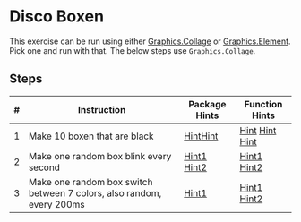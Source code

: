 # Disco Boxen

This exercise can be run using either [Graphics.Collage](http://package.elm-lang.org/packages/elm-lang/core/3.0.0/Graphics-Collage) or [Graphics.Element](http://package.elm-lang.org/packages/elm-lang/core/3.0.0/Graphics-Element). Pick one and run with that. The below steps use `Graphics.Collage`.

## Steps

| # | Instruction | Package Hints | Function Hints |
|------|-------------|---------------|----------------|
| 1 | Make 10 boxen that are black |[Hint](http://package.elm-lang.org/packages/elm-lang/core/3.0.0/Graphics-Element)[Hint](http://package.elm-lang.org/packages/elm-lang/core/3.0.0/List) | [Hint](http://package.elm-lang.org/packages/elm-lang/core/3.0.0/List#map) [Hint](http://package.elm-lang.org/packages/elm-lang/core/3.0.0/Graphics-Element#spacer) [Hint](http://package.elm-lang.org/packages/elm-lang/core/3.0.0/Graphics-Element#color) |
| 2 | Make one random box blink every second | [Hint1](http://package.elm-lang.org/packages/elm-lang/core/3.0.0/Time) [Hint2](http://package.elm-lang.org/packages/elm-lang/core/3.0.0/Signal) | [Hint1](http://package.elm-lang.org/packages/elm-lang/core/3.0.0/Time#every) [Hint2](http://package.elm-lang.org/packages/elm-lang/core/3.0.0/Signal#map) |
| 3 | Make one random box switch between 7 colors, also random, every 200ms | [Hint1](http://package.elm-lang.org/packages/elm-lang/core/3.0.0/Array) | [Hint1](http://package.elm-lang.org/packages/elm-lang/core/3.0.0/Array#fromList) [Hint2](http://package.elm-lang.org/packages/elm-lang/core/3.0.0/Array#get) |